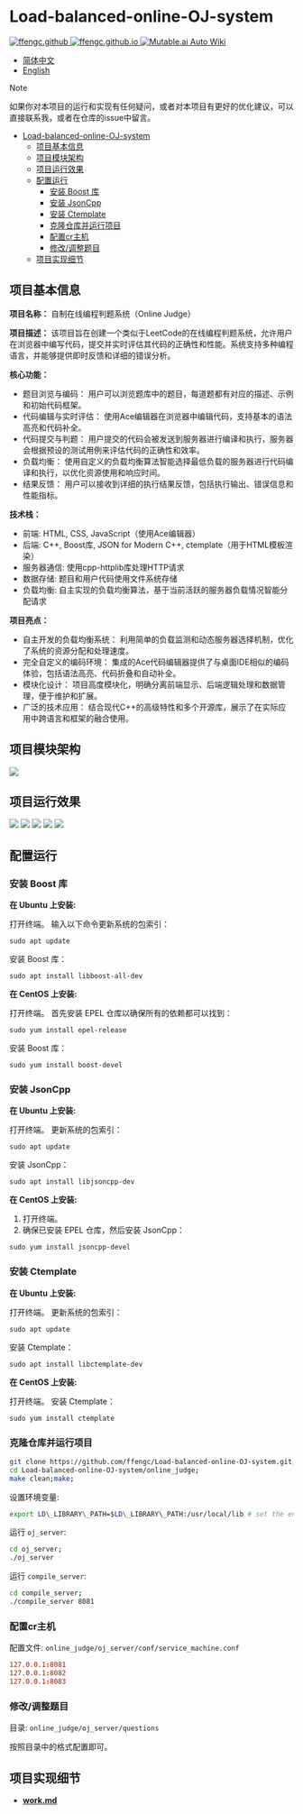 # Load-balanced-online-OJ-system

<a href="https://github.com/ffengc">
    <img src="https://img.shields.io/static/v1?label=Github&message=ffengc&color=blue" alt="ffengc.github">
</a>
<a href="https://ffengc.github.io">
    <img src="https://img.shields.io/static/v1?label=Page&message=ffengc.github.io&color=red" alt="ffengc.github.io">
</a>
<a href="https://ffengc.github.io/gh-blog/">
    <img src="https://img.shields.io/static/v1?label=Blog&message=Blog Page&color=brightgreen" alt="Mutable.ai Auto Wiki">
</a>


- [简体中文](./README-CN.md)
- [English](./README.md)

> [!NOTE]
> 如果你对本项目的运行和实现有任何疑问，或者对本项目有更好的优化建议，可以直接联系我，或者在仓库的issue中留言。

- [Load-balanced-online-OJ-system](#load-balanced-online-oj-system)
  - [项目基本信息](#项目基本信息)
  - [项目模块架构](#项目模块架构)
  - [项目运行效果](#项目运行效果)
  - [配置运行](#配置运行)
    - [安装 Boost 库](#安装-boost-库)
    - [安装 JsonCpp](#安装-jsoncpp)
    - [安装 Ctemplate](#安装-ctemplate)
    - [克隆仓库并运行项目](#克隆仓库并运行项目)
    - [配置cr主机](#配置cr主机)
    - [修改/调整题目](#修改调整题目)
  - [项目实现细节](#项目实现细节)


## 项目基本信息

**项目名称：** 自制在线编程判题系统（Online Judge）

**项目描述：** 该项目旨在创建一个类似于LeetCode的在线编程判题系统，允许用户在浏览器中编写代码，提交并实时评估其代码的正确性和性能。系统支持多种编程语言，并能够提供即时反馈和详细的错误分析。

**核心功能：**
- 题目浏览与编码： 用户可以浏览题库中的题目，每道题都有对应的描述、示例和初始代码框架。
- 代码编辑与实时评估： 使用Ace编辑器在浏览器中编辑代码，支持基本的语法高亮和代码补全。
- 代码提交与判题： 用户提交的代码会被发送到服务器进行编译和执行，服务器会根据预设的测试用例来评估代码的正确性和效率。
- 负载均衡： 使用自定义的负载均衡算法智能选择最低负载的服务器进行代码编译和执行，以优化资源使用和响应时间。
- 结果反馈： 用户可以接收到详细的执行结果反馈，包括执行输出、错误信息和性能指标。

**技术栈：**

- 前端: HTML, CSS, JavaScript（使用Ace编辑器）
- 后端: C++, Boost库, JSON for Modern C++, ctemplate（用于HTML模板渲染）
- 服务器通信: 使用cpp-httplib库处理HTTP请求
- 数据存储: 题目和用户代码使用文件系统存储
- 负载均衡: 自主实现的负载均衡算法，基于当前活跃的服务器负载情况智能分配请求

**项目亮点：**
- 自主开发的负载均衡系统： 利用简单的负载监测和动态服务器选择机制，优化了系统的资源分配和处理速度。
- 完全自定义的编码环境： 集成的Ace代码编辑器提供了与桌面IDE相似的编码体验，包括语法高亮、代码折叠和自动补全。
- 模块化设计： 项目高度模块化，明确分离前端显示、后端逻辑处理和数据管理，便于维护和扩展。
- 广泛的技术应用： 结合现代C++的高级特性和多个开源库，展示了在实际应用中跨语言和框架的融合使用。


## 项目模块架构

![](./README.figs/10.png)

## 项目运行效果

![](./README.figs/1.png)
![](./README.figs/2.png)
![](./README.figs/3.png)
![](./README.figs/4.png)
![](./README.figs/5.png)

## 配置运行

### 安装 Boost 库

**在 Ubuntu 上安装:**

打开终端。
输入以下命令更新系统的包索引：
```
sudo apt update
```
安装 Boost 库：
```
sudo apt install libboost-all-dev
```

**在 CentOS 上安装:**

打开终端。
首先安装 EPEL 仓库以确保所有的依赖都可以找到：
```
sudo yum install epel-release
```
安装 Boost 库：
```
sudo yum install boost-devel
```

### 安装 JsonCpp

**在 Ubuntu 上安装:**

打开终端。
更新系统的包索引：
```
sudo apt update
```
安装 JsonCpp：
```
sudo apt install libjsoncpp-dev
```

**在 CentOS 上安装:**

1. 打开终端。
2. 确保已安装 EPEL 仓库，然后安装 JsonCpp：
```
sudo yum install jsoncpp-devel
```

### 安装 Ctemplate

**在 Ubuntu 上安装:**

打开终端。
更新系统的包索引：
```
sudo apt update
```
安装 Ctemplate：
```
sudo apt install libctemplate-dev
```

**在 CentOS 上安装:**

打开终端。
安装 Ctemplate：
```
sudo yum install ctemplate
```
### 克隆仓库并运行项目

```sh
git clone https://github.com/ffengc/Load-balanced-online-OJ-system.git;
cd Load-balanced-online-OJ-system/online_judge;
make clean;make;
```

设置环境变量:
```sh
export LD\_LIBRARY\_PATH=$LD\_LIBRARY\_PATH:/usr/local/lib # set the env
```

运行 `oj_server`:

```sh
cd oj_server;
./oj_server
```

运行 `compile_server`:

```sh
cd compile_server;
./compile_server 8081
```

### 配置cr主机

配置文件: `online_judge/oj_server/conf/service_machine.conf`

```conf
127.0.0.1:8081
127.0.0.1:8082
127.0.0.1:8083
```

### 修改/调整题目

目录: `online_judge/oj_server/questions`

按照目录中的格式配置即可。

## 项目实现细节

- **[work.md](./Work.md)**
